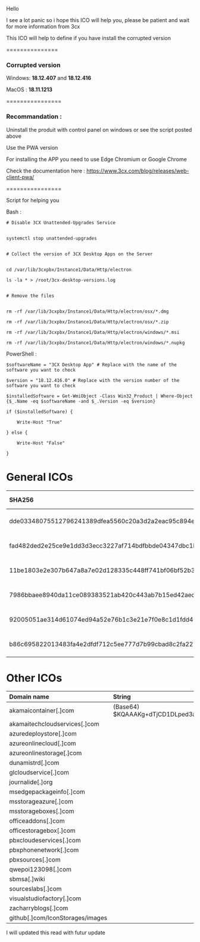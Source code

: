 Hello


I see a lot panic so i hope this ICO will help you, please be patient and wait for more information from 3cx


This ICO will help to define if you have install the corrupted version

===============


### Corrupted version



Windows: **18.12.407** and **18.12.416**


MacOS : **18.11.1213**


================


### Recommandation :


Uninstall the produit with control panel on windows or see the script posted above

Use the PWA version


For installing the APP you need to use Edge Chromium or Google Chrome


Check the documentation here : https://www.3cx.com/blog/releases/web-client-pwa/


================


Script for helping you 


Bash : 


    # Disable 3CX Unattended-Upgrades Service


    systemctl stop unattended-upgrades


    # Collect the version of 3CX Desktop Apps on the Server


    cd /var/lib/3cxpbx/Instance1/Data/Http/electron

    ls -la * > /root/3cx-desktop-versions.log


    # Remove the files


    rm -rf /var/lib/3cxpbx/Instance1/Data/Http/electron/osx/*.dmg

    rm -rf /var/lib/3cxpbx/Instance1/Data/Http/electron/osx/*.zip

    rm -rf /var/lib/3cxpbx/Instance1/Data/Http/electron/windows/*.msi

    rm -rf /var/lib/3cxpbx/Instance1/Data/Http/electron/windows/*.nupkg



PowerShell :

    $softwareName = "3CX Desktop App" # Replace with the name of the software you want to check

    $version = "18.12.416.0" # Replace with the version number of the software you want to check

    $installedSoftware = Get-WmiObject -Class Win32_Product | Where-Object {$_.Name -eq $softwareName -and $_.Version -eq $version}

    if ($installedSoftware) {

        Write-Host "True"

    } else {

        Write-Host "False"

    }



# General ICOs

|SHA256	|Operating System|Installer SHA256|FileName|Virus Total|
|:------|:---------------|:---------------|:-------|:----------|
|dde03348075512796241389dfea5560c20a3d2a2eac95c894e7bbed5e85a0acc|	Windows	|aa124a4b4df12b34e74ee7f6c683b2ebec4ce9a8edcf9be345823b4fdcf5d868|	3cxdesktopapp-18.12.407.msi|	Virus Total Link
|fad482ded2e25ce9e1dd3d3ecc3227af714bdfbbde04347dbc1b21d6a3670405|	Windows	|59e1edf4d82fae4978e97512b0331b7eb21dd4b838b850ba46794d9c7a2c0983|	3cxdesktopapp-18.12.416.msi|	Virus Total Link
|11be1803e2e307b647a8a7e02d128335c448ff741bf06bf52b332e0bbf423b03|	Windows	||d3dcompiler_47.dll|	Virus Total Link
|7986bbaee8940da11ce089383521ab420c443ab7b15ed42aed91fd31ce833896|	Windows	||ffmpeg.dll|	Virus Total Link
|92005051ae314d61074ed94a52e76b1c3e21e7f0e8c1d1fdd497a006ce45fa61|	macOS	|5407cda7d3a75e7b1e030b1f33337a56f293578ffa8b3ae19c671051ed314290|	3CXDesktopApp-18.11.1213.dmg|	Virus Total Link
|b86c695822013483fa4e2dfdf712c5ee777d7b99cbad8c2fa2274b133481eadb|	macOS	|e6bbc33815b9f20b0cf832d7401dd893fbc467c800728b5891336706da0dbcec|	3cxdesktopapp-latest.dmg|	Virus Total Link



# Other ICOs



|Domain name|String|Email|
|:------|:---------------|:---------------|
akamaicontainer[.]com|	(Base64) $KQAAAKg+dTjCD1DLped3aAe8CookwQWzhaбsxQrtzFo3oPSeis4u0W+4SML2v0u+AMgvjGSHFffy4wmikaas64EHqK9161fil/ZtsXN3hBAZac9JzxGG2dtyPWMMSVxiWkg7HgVfpCU=|cliegogarcia@proton[.]me|philip.je@proton[.]me|
akamaitechcloudservices[.]com| | philip[.]je@proton[.]me|
azuredeploystore[.]com|	
azureonlinecloud[.]com|	
azureonlinestorage[.]com|	
dunamistrd[.]com|		
glcloudservice[.]com|	
journalide[.]org|		
msedgepackageinfo[.]com|	
msstorageazure[.]com|		
msstorageboxes[.]com|		
officeaddons[.]com|	
officestoragebox[.]com|	
pbxcloudeservices[.]com|	
pbxphonenetwork[.]com|	
pbxsources[.]com|	
qwepoi123098[.]com|		
sbmsa[.]wiki|	
sourceslabs[.]com|	
visualstudiofactory[.]com|		
zacharryblogs[.]com|	
github[.]com/IconStorages/images|	
	

I will updated this read with futur update
